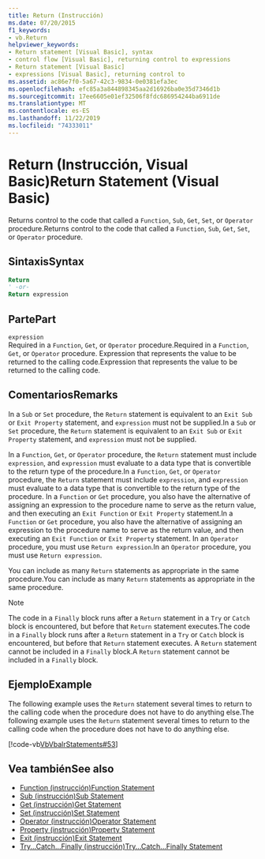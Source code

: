 ```yaml
---
title: Return (Instrucción)
ms.date: 07/20/2015
f1_keywords:
- vb.Return
helpviewer_keywords:
- Return statement [Visual Basic], syntax
- control flow [Visual Basic], returning control to expressions
- Return statement [Visual Basic]
- expressions [Visual Basic], returning control to
ms.assetid: ac86e7f0-5a67-42c3-9834-0e0381efa3ec
ms.openlocfilehash: efc85a3a844898345aa2d16926ba0e35d7346d1b
ms.sourcegitcommit: 17ee6605e01ef32506f8fdc686954244ba6911de
ms.translationtype: MT
ms.contentlocale: es-ES
ms.lasthandoff: 11/22/2019
ms.locfileid: "74333011"
---
```

# <a name="return-statement-visual-basic"></a><span data-ttu-id="637cf-102">Return (Instrucción, Visual Basic)</span><span class="sxs-lookup"><span data-stu-id="637cf-102">Return Statement (Visual Basic)</span></span>
<span data-ttu-id="637cf-103">Returns control to the code that called a `Function`, `Sub`, `Get`, `Set`, or `Operator` procedure.</span><span class="sxs-lookup"><span data-stu-id="637cf-103">Returns control to the code that called a `Function`, `Sub`, `Get`, `Set`, or `Operator` procedure.</span></span>  
  
## <a name="syntax"></a><span data-ttu-id="637cf-104">Sintaxis</span><span class="sxs-lookup"><span data-stu-id="637cf-104">Syntax</span></span>  
  
```vb  
Return  
' -or-  
Return expression  
```  
  
## <a name="part"></a><span data-ttu-id="637cf-105">Parte</span><span class="sxs-lookup"><span data-stu-id="637cf-105">Part</span></span>  
 `expression`  
 <span data-ttu-id="637cf-106">Required in a `Function`, `Get`, or `Operator` procedure.</span><span class="sxs-lookup"><span data-stu-id="637cf-106">Required in a `Function`, `Get`, or `Operator` procedure.</span></span> <span data-ttu-id="637cf-107">Expression that represents the value to be returned to the calling code.</span><span class="sxs-lookup"><span data-stu-id="637cf-107">Expression that represents the value to be returned to the calling code.</span></span>  
  
## <a name="remarks"></a><span data-ttu-id="637cf-108">Comentarios</span><span class="sxs-lookup"><span data-stu-id="637cf-108">Remarks</span></span>  
 <span data-ttu-id="637cf-109">In a `Sub` or `Set` procedure, the `Return` statement is equivalent to an `Exit Sub` or `Exit Property` statement, and `expression` must not be supplied.</span><span class="sxs-lookup"><span data-stu-id="637cf-109">In a `Sub` or `Set` procedure, the `Return` statement is equivalent to an `Exit Sub` or `Exit Property` statement, and `expression` must not be supplied.</span></span>  
  
 <span data-ttu-id="637cf-110">In a `Function`, `Get`, or `Operator` procedure, the `Return` statement must include `expression`, and `expression` must evaluate to a data type that is convertible to the return type of the procedure.</span><span class="sxs-lookup"><span data-stu-id="637cf-110">In a `Function`, `Get`, or `Operator` procedure, the `Return` statement must include `expression`, and `expression` must evaluate to a data type that is convertible to the return type of the procedure.</span></span> <span data-ttu-id="637cf-111">In a `Function` or `Get` procedure, you also have the alternative of assigning an expression to the procedure name to serve as the return value, and then executing an `Exit Function` or `Exit Property` statement.</span><span class="sxs-lookup"><span data-stu-id="637cf-111">In a `Function` or `Get` procedure, you also have the alternative of assigning an expression to the procedure name to serve as the return value, and then executing an `Exit Function` or `Exit Property` statement.</span></span> <span data-ttu-id="637cf-112">In an `Operator` procedure, you must use `Return expression`.</span><span class="sxs-lookup"><span data-stu-id="637cf-112">In an `Operator` procedure, you must use `Return expression`.</span></span>  
  
 <span data-ttu-id="637cf-113">You can include as many `Return` statements as appropriate in the same procedure.</span><span class="sxs-lookup"><span data-stu-id="637cf-113">You can include as many `Return` statements as appropriate in the same procedure.</span></span>  
  
> [!NOTE]
> <span data-ttu-id="637cf-114">The code in a `Finally` block runs after a `Return` statement in a `Try` or `Catch` block is encountered, but before that `Return` statement executes.</span><span class="sxs-lookup"><span data-stu-id="637cf-114">The code in a `Finally` block runs after a `Return` statement in a `Try` or `Catch` block is encountered, but before that `Return` statement executes.</span></span> <span data-ttu-id="637cf-115">A `Return` statement cannot be included in a `Finally` block.</span><span class="sxs-lookup"><span data-stu-id="637cf-115">A `Return` statement cannot be included in a `Finally` block.</span></span>  
  
## <a name="example"></a><span data-ttu-id="637cf-116">Ejemplo</span><span class="sxs-lookup"><span data-stu-id="637cf-116">Example</span></span>  
 <span data-ttu-id="637cf-117">The following example uses the `Return` statement several times to return to the calling code when the procedure does not have to do anything else.</span><span class="sxs-lookup"><span data-stu-id="637cf-117">The following example uses the `Return` statement several times to return to the calling code when the procedure does not have to do anything else.</span></span>  
  
 [!code-vb[VbVbalrStatements#53](~/samples/snippets/visualbasic/VS_Snippets_VBCSharp/VbVbalrStatements/VB/Class1.vb#53)]  
  
## <a name="see-also"></a><span data-ttu-id="637cf-118">Vea también</span><span class="sxs-lookup"><span data-stu-id="637cf-118">See also</span></span>

- [<span data-ttu-id="637cf-119">Function (instrucción)</span><span class="sxs-lookup"><span data-stu-id="637cf-119">Function Statement</span></span>](../../../visual-basic/language-reference/statements/function-statement.md)
- [<span data-ttu-id="637cf-120">Sub (instrucción)</span><span class="sxs-lookup"><span data-stu-id="637cf-120">Sub Statement</span></span>](../../../visual-basic/language-reference/statements/sub-statement.md)
- [<span data-ttu-id="637cf-121">Get (instrucción)</span><span class="sxs-lookup"><span data-stu-id="637cf-121">Get Statement</span></span>](../../../visual-basic/language-reference/statements/get-statement.md)
- [<span data-ttu-id="637cf-122">Set (instrucción)</span><span class="sxs-lookup"><span data-stu-id="637cf-122">Set Statement</span></span>](../../../visual-basic/language-reference/statements/set-statement.md)
- [<span data-ttu-id="637cf-123">Operator (instrucción)</span><span class="sxs-lookup"><span data-stu-id="637cf-123">Operator Statement</span></span>](../../../visual-basic/language-reference/statements/operator-statement.md)
- [<span data-ttu-id="637cf-124">Property (instrucción)</span><span class="sxs-lookup"><span data-stu-id="637cf-124">Property Statement</span></span>](../../../visual-basic/language-reference/statements/property-statement.md)
- [<span data-ttu-id="637cf-125">Exit (instrucción)</span><span class="sxs-lookup"><span data-stu-id="637cf-125">Exit Statement</span></span>](../../../visual-basic/language-reference/statements/exit-statement.md)
- [<span data-ttu-id="637cf-126">Try...Catch...Finally (instrucción)</span><span class="sxs-lookup"><span data-stu-id="637cf-126">Try...Catch...Finally Statement</span></span>](../../../visual-basic/language-reference/statements/try-catch-finally-statement.md)
